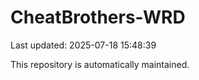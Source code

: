 # CheatBrothers-WRD

Last updated: 2025-07-18 15:48:39

This repository is automatically maintained.
